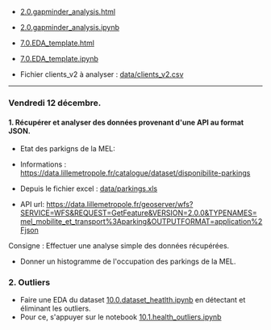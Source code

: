 * [2.0.gapminder_analysis.html](2.0.gapminder_analysis.html)
* [2.0.gapminder_analysis.ipynb](2.0.gapminder_analysis.ipynb)

* [7.0.EDA_template.html](7.0.EDA_template.html)
* [7.0.EDA_template.ipynb](7.0.EDA_template.ipynb)

* Fichier clients_v2 à analyser : [data/clients_v2.csv](data/clients_v2.csv)

<hr>

### Vendredi 12 décembre.

#### 1. Récupérer et analyser des données provenant d'une API au format JSON.
* Etat des parkigns de la MEL:
* Informations : https://data.lillemetropole.fr/catalogue/dataset/disponibilite-parkings

* Depuis le fichier excel : [data/parkings.xls](data/parkings.xls)
 
* API url: https://data.lillemetropole.fr/geoserver/wfs?SERVICE=WFS&REQUEST=GetFeature&VERSION=2.0.0&TYPENAMES=mel_mobilite_et_transport%3Aparking&OUTPUTFORMAT=application%2Fjson

Consigne : Effectuer une analyse simple des données récupérées.
* Donner un histogramme de l'occupation des parkings de la MEL.


### 2. Outliers

* Faire une EDA du dataset [10.0.dataset_heatlth.ipynb](10.0.dataset_heatlth.ipynb) en détectant et éliminant les outliers.
* Pour ce, s'appuyer sur le notebook [10.1.health_outliers.ipynb](10.1.health_outliers.ipynb)
